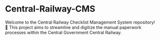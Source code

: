 # Central-Railway-CMS
Welcome to the Central Railway Checklist Management System repository! 🚆 This project aims to streamline and digitize the manual paperwork processes within the Central Government Central Railway.
